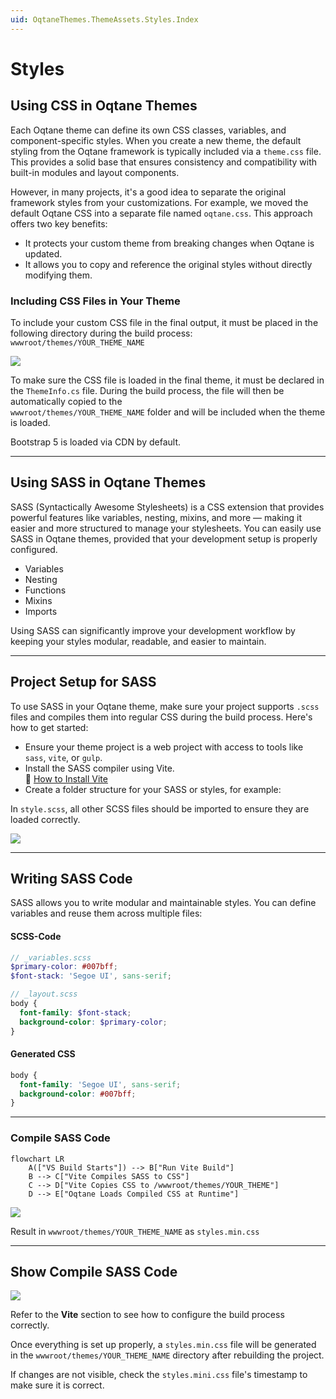 ```yaml
---
uid: OqtaneThemes.ThemeAssets.Styles.Index
---
```


# Styles

## Using CSS in Oqtane Themes


Each Oqtane theme can define its own CSS classes, variables, and component-specific styles. When you create a new theme, the default styling from the Oqtane framework is typically included via a `theme.css` file. This provides a solid base that ensures consistency and compatibility with built-in modules and layout components.

However, in many projects, it's a good idea to separate the original framework styles from your customizations. For example, we moved the default Oqtane CSS into a separate file named `oqtane.css`. This approach offers two key benefits:

- It protects your custom theme from breaking changes when Oqtane is updated.
- It allows you to copy and reference the original styles without directly modifying them.

### Including CSS Files in Your Theme

To include your custom CSS file in the final output, it must be placed in the following directory during the build process: `wwwroot/themes/YOUR_THEME_NAME`

<div gallery="gallery01">
  <img src="./assets/theme_assets_main_1.webp" data-caption="Visual Studio ThemeInfo.cs">
</div>

To make sure the CSS file is loaded in the final theme, it must be declared in the `ThemeInfo.cs` file. During the build process, the file will then be automatically copied to the  
`wwwroot/themes/YOUR_THEME_NAME` folder and will be included when the theme is loaded.

Bootstrap 5 is loaded via CDN by default.

---

## Using SASS in Oqtane Themes

SASS (Syntactically Awesome Stylesheets) is a CSS extension that provides powerful features like variables, nesting, mixins, and more — making it easier and more structured to manage your stylesheets. You can easily use SASS in Oqtane themes, provided that your development setup is properly configured.

- Variables
- Nesting
- Functions
- Mixins
- Imports

Using SASS can significantly improve your development workflow by keeping your styles modular, readable, and easier to maintain.

---

## Project Setup for SASS

To use SASS in your Oqtane theme, make sure your project supports `.scss` files and compiles them into regular CSS during the build process. Here's how to get started:

- Ensure your theme project is a web project with access to tools like `sass`, `vite`, or `gulp`.
- Install the SASS compiler using Vite.  
  📘 [How to Install Vite](xref:OqtaneThemes.ThemeAssets.Vite.Index)
- Create a folder structure for your SASS or styles, for example:

In `style.scss`, all other SCSS files should be imported to ensure they are loaded correctly.

<div gallery="gallery02">
  <img src="./assets/theme_assets_sass_1.webp" data-caption="Visual Studio Src">
</div>

---

## Writing SASS Code

SASS allows you to write modular and maintainable styles. You can define variables and reuse them across multiple files:

#### SCSS-Code

```scss
// _variables.scss
$primary-color: #007bff;
$font-stack: 'Segoe UI', sans-serif;

// _layout.scss
body {
  font-family: $font-stack;
  background-color: $primary-color;
}
```

#### Generated CSS

```css
body {
  font-family: 'Segoe UI', sans-serif;
  background-color: #007bff;
}
```

---

### Compile SASS Code

```mermaid
flowchart LR
    A(["VS Build Starts"]) --> B["Run Vite Build"]
    B --> C["Vite Compiles SASS to CSS"]
    C --> D["Vite Copies CSS to /wwwroot/themes/YOUR_THEME"]
    D --> E["Oqtane Loads Compiled CSS at Runtime"]
```

<div gallery="gallery03">
  <img src="./assets/theme_assets_vite_1.webp" data-caption="Visual Studio Build vite">
</div>

Result in `wwwroot/themes/YOUR_THEME_NAME` as `styles.min.css`

---

## Show Compile SASS Code

<div gallery="gallery04">
  <img src="./assets/theme_compile_sass_1.webp" data-caption="Visual Studio ThemeInfo.cs">
</div>

Refer to the **Vite** section to see how to configure the build process correctly.

Once everything is set up properly, a `styles.min.css` file will be generated in the `wwwroot/themes/YOUR_THEME_NAME` directory after rebuilding the project.

If changes are not visible, check the `styles.mini.css` file's timestamp to make sure it is correct.